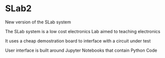 # SLab2

New version of the SLab system

The SLab system is a low cost electronics Lab aimed to teaching electronics

It uses a cheap demostration board to interface with a circuit under test

User interface is built around Jupyter Notebooks that contain Python Code

